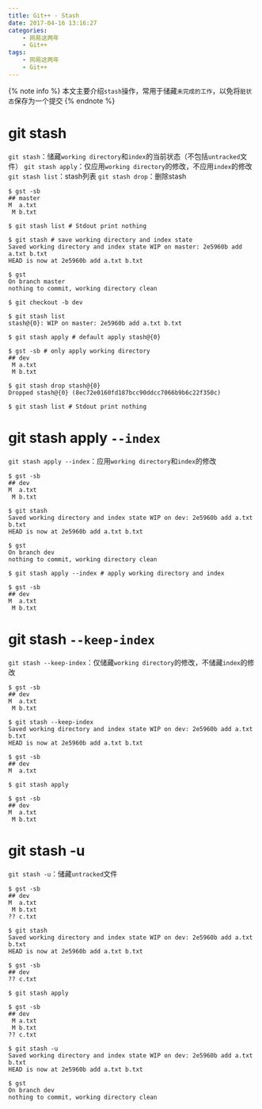 ```yaml
---
title: Git++ - Stash
date: 2017-04-16 13:16:27
categories:
    - 网易这两年
    - Git++
tags:
    - 网易这两年
    - Git++
---
```


{% note info %}
本文主要介绍`stash`操作，常用于储藏`未完成的工作`，以免将`脏状态`保存为一个提交
{% endnote %}

<!-- more -->

# git stash
`git stash`：储藏`working directory`和`index`的当前状态（不包括`untracked`文件）
`git stash apply`：仅应用`working directory`的修改，不应用`index`的修改
`git stash list`：stash列表
`git stash drop`：删除stash
```
$ gst -sb
## master
M  a.txt
 M b.txt

$ git stash list # Stdout print nothing

$ git stash # save working directory and index state
Saved working directory and index state WIP on master: 2e5960b add a.txt b.txt
HEAD is now at 2e5960b add a.txt b.txt

$ gst
On branch master
nothing to commit, working directory clean

$ git checkout -b dev

$ git stash list
stash@{0}: WIP on master: 2e5960b add a.txt b.txt

$ git stash apply # default apply stash@{0}

$ gst -sb # only apply working directory
## dev
 M a.txt
 M b.txt
 
$ git stash drop stash@{0}
Dropped stash@{0} (8ec72e0160fd187bcc90ddcc7066b9b6c22f350c)

$ git stash list # Stdout print nothing

```

# git stash apply `--index`
`git stash apply --index`：应用`working directory`和`index`的修改
```
$ gst -sb
## dev
M  a.txt
 M b.txt
 
$ git stash
Saved working directory and index state WIP on dev: 2e5960b add a.txt b.txt
HEAD is now at 2e5960b add a.txt b.txt

$ gst
On branch dev
nothing to commit, working directory clean

$ git stash apply --index # apply working directory and index

$ gst -sb
## dev
M  a.txt
 M b.txt
```

# git stash `--keep-index`
`git stash --keep-index`：仅储藏`working directory`的修改，不储藏`index`的修改
```
$ gst -sb
## dev
M  a.txt
 M b.txt

$ git stash --keep-index
Saved working directory and index state WIP on dev: 2e5960b add a.txt b.txt
HEAD is now at 2e5960b add a.txt b.txt

$ gst -sb
## dev
M  a.txt

$ git stash apply

$ gst -sb
## dev
M  a.txt
 M b.txt
```

# git stash -u
`git stash -u`：储藏`untracked`文件
```
$ gst -sb
## dev
M  a.txt
 M b.txt
?? c.txt

$ git stash
Saved working directory and index state WIP on dev: 2e5960b add a.txt b.txt
HEAD is now at 2e5960b add a.txt b.txt

$ gst -sb
## dev
?? c.txt

$ git stash apply

$ gst -sb
## dev
 M a.txt
 M b.txt
?? c.txt

$ git stash -u
Saved working directory and index state WIP on dev: 2e5960b add a.txt b.txt
HEAD is now at 2e5960b add a.txt b.txt

$ gst
On branch dev
nothing to commit, working directory clean
```
<!-- indicate-the-source -->


